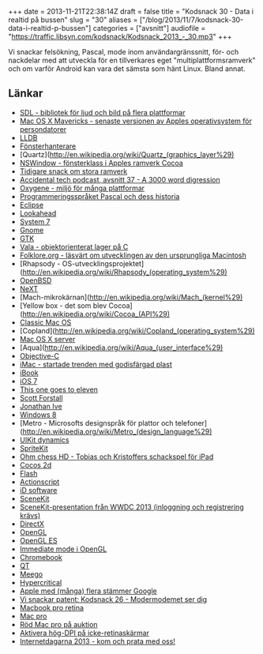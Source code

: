 +++
date = 2013-11-21T22:38:14Z
draft = false
title = "Kodsnack 30 - Data i realtid på bussen"
slug = "30"
aliases = ["/blog/2013/11/7/kodsnack-30-data-i-realtid-p-bussen"]
categories = ["avsnitt"]
audiofile = "https://traffic.libsyn.com/kodsnack/Kodsnack_2013_-_30.mp3"
+++

Vi snackar felsökning, Pascal, mode inom användargränssnitt, för- och nackdelar med att utveckla för en tillverkares eget "multiplattformsramverk" och om varför Android kan vara det sämsta som hänt Linux. Bland annat.


## Länkar ##

* [SDL - bibliotek för ljud och bild på flera plattformar](http://www.libsdl.org)
* [Mac OS X Mavericks - senaste versionen av Apples operativsystem för persondatorer](http://www.apple.com/osx/)
* [LLDB](http://lldb.llvm.org)
* [Fönsterhanterare](http://en.wikipedia.org/wiki/Window_manager)
* [Quartz](http://en.wikipedia.org/wiki/Quartz_(graphics_layer%29)
* [NSWindow - fönsterklass i Apples ramverk Cocoa](https://developer.apple.com/library/mac/documentation/Cocoa/Reference/ApplicationKit/Classes/NSWindow_Class/Reference/Reference.html)
* [Tidigare snack om stora ramverk](http://kodsnack.se/14/)
* [Accidental tech podcast, avsnitt 37 - A 3000 word digression](http://atp.fm/episodes/37-a-3000-word-digression)
* [Oxygene - miljö för många plattformar](http://www.remobjects.com/oxygene/default.aspx)
* [Programmeringsspråket Pascal och dess historia](http://www.remobjects.com/oxygene/language/history.aspx)
* [Eclipse](http://eclipse.org)
* [Lookahead](http://en.wikipedia.org/wiki/Lookahead)
* [System 7](http://en.wikipedia.org/wiki/System_7)
* [Gnome](http://www.gnome.org)
* [GTK](http://www.gtk.org)
* [Vala - objektorienterat lager på C](https://wiki.gnome.org/Vala)
* [Folklore.org - läsvärt om utvecklingen av den ursprungliga Macintosh](http://www.folklore.org/index.py)
* [Rhapsody - OS-utvecklingsprojektet](http://en.wikipedia.org/wiki/Rhapsody_(operating_system%29)
* [OpenBSD](http://en.wikipedia.org/wiki/Open_bsd)
* [NeXT](http://en.wikipedia.org/wiki/NeXT)
* [Mach-mikrokärnan](http://en.wikipedia.org/wiki/Mach_(kernel%29)
* [Yellow box - det som blev Cocoa](http://en.wikipedia.org/wiki/Cocoa_(API%29)
* [Classic Mac OS](http://en.wikipedia.org/wiki/Classic_Mac_OS#.22Classic.22_Mac_OS_.281984.E2.80.932001.29)
* [Copland](http://en.wikipedia.org/wiki/Copland_(operating_system%29)
* [Mac OS X server](http://en.wikipedia.org/wiki/Mac_OS_X_Server)
* [Aqua](http://en.wikipedia.org/wiki/Aqua_(user_interface%29)
* [Objective-C](http://en.wikipedia.org/wiki/Objective-C)
* [iMac - startade trenden med godisfärgad plast](http://en.wikipedia.org/wiki/IMac_G3)
* [iBook](http://en.wikipedia.org/wiki/IBook#iBook_G3_.28.22Clamshell.22.29)
* [iOS 7](http://en.wikipedia.org/wiki/IOS_7)
* [This one goes to eleven](http://www.youtube.com/watch?v=N3L4EZwmRrA)
* [Scott Forstall](http://en.wikipedia.org/wiki/Scott_Forstall)
* [Jonathan Ive](http://en.wikipedia.org/wiki/Jonathan_Ive)
* [Windows 8](http://en.wikipedia.org/wiki/Windows_8)
* [Metro - Microsofts designspråk för plattor och telefoner](http://en.wikipedia.org/wiki/Metro_(design_language%29)
* [UIKit dynamics](https://developer.apple.com/library/IOS/samplecode/DynamicsCatalog/Introduction/Intro.html#//apple_ref/doc/uid/DTS40013414)
* [SpriteKit](https://developer.apple.com/library/IOS/documentation/GraphicsAnimation/Conceptual/SpriteKit_PG/Introduction/Introduction.html#//apple_ref/doc/uid/TP40013043)
* [Ohm chess HD - Tobias och Kristoffers schackspel för iPad](http://kri.gs/ohmchesshd/)
* [Cocos 2d](http://cocos2d.org)
* [Flash](http://en.wikipedia.org/wiki/Adobe_Flash)
* [Actionscript](http://en.wikipedia.org/wiki/ActionScript)
* [iD software](http://www.idsoftware.com)
* [SceneKit](https://developer.apple.com/library/mac/documentation/3DDrawing/Conceptual/SceneKit_PG/Introduction/Introduction.html)
* [SceneKit-presentation från WWDC 2013 (inloggning och registrering krävs)](https://developer.apple.com/wwdc/videos/?id=500)
* [DirectX](http://en.wikipedia.org/wiki/DirectX)
* [OpenGL](http://en.wikipedia.org/wiki/OpenGL)
* [OpenGL ES](http://en.wikipedia.org/wiki/OpenGL_ES)
* [Immediate mode i OpenGL](http://stackoverflow.com/questions/6733934/what-does-immediate-mode-mean-in-opengl)
* [Chromebook](http://en.wikipedia.org/wiki/Chromebook)
* [QT](https://qt-project.org)
* [Meego](https://meego.com)
* [Hypercritical](http://5by5.tv/hypercritical)
* [Apple med (många) flera stämmer Google](http://www.bbc.co.uk/news/technology-24771421)
* [Vi snackar patent: Kodsnack 26 - Modermodemet ser dig](http://kodsnack.se/blog/2013/9/10/kodsnack-26-modermodemet-ser-dig)
* [Macbook pro retina](http://en.wikipedia.org/wiki/Macbook_pro_retina#Third_generation_.28Retina.29)
* [Mac pro](http://en.wikipedia.org/wiki/Mac_Pro#Second_generation_.28cylinder.29)
* [Röd Mac pro på auktion](http://www.sothebys.com/en/auctions/ecatalogue/2013/null-n09014/lot.27.html)
* [Aktivera hög-DPI på icke-retinaskärmar](http://stackoverflow.com/questions/12124576/how-to-simulate-a-retina-display-hidpi-mode-in-mac-os-x-10-8-mountain-lion-on)
* [Internetdagarna 2013 - kom och prata med oss!](http://internetdagarna.se)

